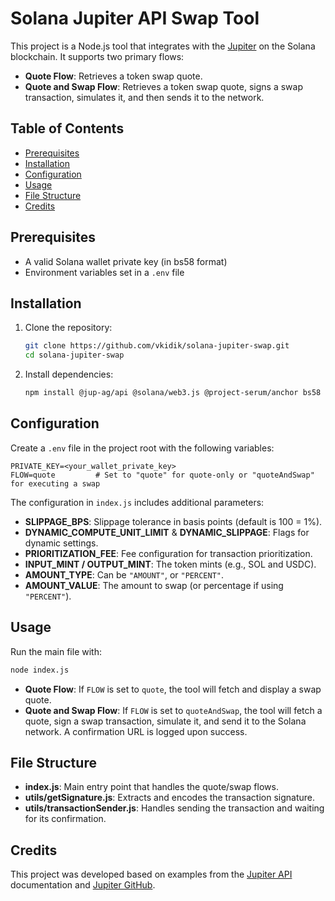 # Solana Jupiter API Swap Tool

This project is a Node.js tool that integrates with the [Jupiter](https://jup.ag) on the Solana blockchain. It supports two primary flows:
- **Quote Flow**: Retrieves a token swap quote.
- **Quote and Swap Flow**: Retrieves a token swap quote, signs a swap transaction, simulates it, and then sends it to the network.

## Table of Contents

- [Prerequisites](#prerequisites)
- [Installation](#installation)
- [Configuration](#configuration)
- [Usage](#usage)
- [File Structure](#file-structure)
- [Credits](#credits)

## Prerequisites

- A valid Solana wallet private key (in bs58 format)
- Environment variables set in a `.env` file

## Installation

1. Clone the repository:
   ```bash
   git clone https://github.com/vkidik/solana-jupiter-swap.git
   cd solana-jupiter-swap
   ```

2. Install dependencies:
   ```bash
   npm install @jup-ag/api @solana/web3.js @project-serum/anchor bs58 promise_retry
   ```

## Configuration

Create a `.env` file in the project root with the following variables:
```env
PRIVATE_KEY=<your_wallet_private_key>
FLOW=quote         # Set to "quote" for quote-only or "quoteAndSwap" for executing a swap
```

The configuration in `index.js` includes additional parameters:
- **SLIPPAGE_BPS**: Slippage tolerance in basis points (default is 100 = 1%).
- **DYNAMIC_COMPUTE_UNIT_LIMIT** & **DYNAMIC_SLIPPAGE**: Flags for dynamic settings.
- **PRIORITIZATION_FEE**: Fee configuration for transaction prioritization.
- **INPUT_MINT / OUTPUT_MINT**: The token mints (e.g., SOL and USDC).
- **AMOUNT_TYPE**: Can be `"AMOUNT"`, or `"PERCENT"`.
- **AMOUNT_VALUE**: The amount to swap (or percentage if using `"PERCENT"`).

## Usage

Run the main file with:
```bash
node index.js
```

- **Quote Flow**: If `FLOW` is set to `quote`, the tool will fetch and display a swap quote.
- **Quote and Swap Flow**: If `FLOW` is set to `quoteAndSwap`, the tool will fetch a quote, sign a swap transaction, simulate it, and send it to the Solana network. A confirmation URL is logged upon success.

## File Structure

- **index.js**: Main entry point that handles the quote/swap flows.
- **utils/getSignature.js**: Extracts and encodes the transaction signature.
- **utils/transactionSender.js**: Handles sending the transaction and waiting for its confirmation.

## Credits
This project was developed based on examples from the [Jupiter API](https://station.jup.ag/docs/api) documentation and [Jupiter GitHub](https://github.com/jup-ag/jupiter-quote-api-node).